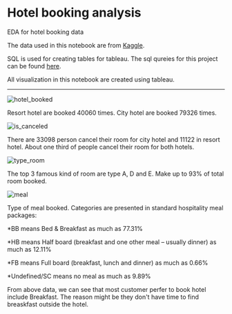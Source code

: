 # Hotel booking analysis
EDA for hotel booking data

The data used in this notebook are from [Kaggle](https://www.kaggle.com/jessemostipak/hotel-booking-demand).

SQL is used for creating tables for tableau. The sql qureies for this project can be found [here](https://github.com/anruo-wang/Hotel_booking_analysis/blob/main/hotel_EDA_sql.sql).

All visualization in this notebook are created using tableau.

------------------------------------------------------------------------------------------------------------

![hotel_booked](https://user-images.githubusercontent.com/71574316/124372464-eceaac00-dc57-11eb-8fab-6e71f5c2a681.PNG)

Resort hotel are booked 40060 times. City hotel are booked 79326 times.


![is_canceled](https://user-images.githubusercontent.com/71574316/124372189-f4f61c00-dc56-11eb-94c9-eb059cb888d3.PNG)

There are 33098 person cancel their room for city hotel and 11122 in resort hotel. About one third of people cancel their room for both hotels.



![type_room](https://user-images.githubusercontent.com/71574316/124372529-85812c00-dc58-11eb-9f17-f684dafb0c9d.PNG)

The top 3 famous kind of room are type A, D and E. Make up to 93% of total room booked.

![meal](https://user-images.githubusercontent.com/71574316/127030939-885a2b72-4739-43fe-8d10-badceb500ff8.PNG)

Type of meal booked. Categories are presented in standard hospitality meal packages:

  *BB means Bed & Breakfast as much as 77.31%

  *HB means Half board (breakfast and one other meal – usually dinner) as much as 12.11%

  *FB means Full board (breakfast, lunch and dinner) as much as 0.66%

  *Undefined/SC means no meal as much as 9.89%
  
  From above data, we can see that most customer perfer to book hotel include Breakfast. The reason might be they don't have time to find breaskfast outside the hotel.
